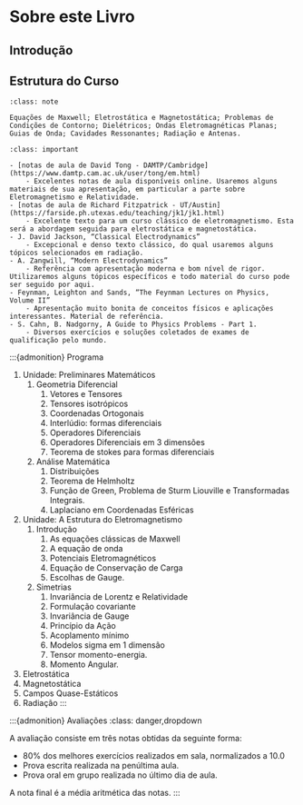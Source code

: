 # Sobre este Livro

## Introdução

## Estrutura do Curso

```{admonition} Ementa
:class: note

Equações de Maxwell; Eletrostática e Magnetostática; Problemas de Condições de Contorno; Dielétricos; Ondas Eletromagnéticas Planas; Guias de Onda; Cavidades Ressonantes; Radiação e Antenas.
```

```{admonition} Bibliografia
:class: important

- [notas de aula de David Tong - DAMTP/Cambridge](https://www.damtp.cam.ac.uk/user/tong/em.html)
    - Excelentes notas de aula disponíveis online. Usaremos alguns materiais de sua apresentação, em particular a parte sobre Eletromagnetismo e Relatividade.
- [notas de aula de Richard Fitzpatrick - UT/Austin](https://farside.ph.utexas.edu/teaching/jk1/jk1.html)
    - Excelente texto para um curso clássico de eletromagnetismo. Esta será a abordagem seguida para eletrostática e magnetostática.
- J. David Jackson, “Classical Electrodynamics”
    - Excepcional e denso texto clássico, do qual usaremos alguns tópicos selecionados em radiação.
- A. Zangwill, “Modern Electrodynamics”
    - Referência com apresentação moderna e bom nível de rigor. Utilizaremos alguns tópicos específicos e todo material do curso pode ser seguido por aqui.
- Feynman, Leighton and Sands, “The Feynman Lectures on Physics, Volume II”
    - Apresentação muito bonita de conceitos físicos e aplicações interessantes. Material de referência.
- S. Cahn, B. Nadgorny, A Guide to Physics Problems - Part 1.
    - Diversos exercícios e soluções coletados de exames de qualificação pelo mundo. 
```

:::{admonition} Programa

1. Unidade: Preliminares Matemáticos
   1. Geometria Diferencial
      1. Vetores e Tensores
      2. Tensores isotrópicos
      3. Coordenadas Ortogonais
      4. Interlúdio: formas diferenciais
      5. Operadores Diferenciais
      6. Operadores Diferenciais em 3 dimensões
      7. Teorema de stokes para formas diferenciais
   2. Análise Matemática
      1. Distribuições
      2. Teorema de Helmholtz
      3. Função de Green, Problema de Sturm Liouville e Transformadas Integrais.
      4. Laplaciano em Coordenadas Esféricas
2. Unidade: A Estrutura do Eletromagnetismo
   1. Introdução
      1. As equações clássicas de Maxwell
      2. A equação de onda
      3. Potenciais Eletromagnéticos
      4. Equação de Conservação de Carga
      5. Escolhas de Gauge.
   2. Simetrias
      1. Invariância de Lorentz e Relatividade
      2. Formulação covariante
      3. Invariância de Gauge
      4. Princípio da Ação
      5. Acoplamento mínimo
      6. Modelos sigma em 1 dimensão
      7. Tensor momento-energia.
      8. Momento Angular.
3. Eletrostática
4. Magnetostática
5. Campos Quase-Estáticos
6. Radiação
:::

:::{admonition} Avaliações
:class: danger,dropdown

A avaliação consiste em três notas obtidas da seguinte forma:

- 80% dos melhores exercícios realizados em sala, normalizados a 10.0
- Prova escrita realizada na penúltima aula.
- Prova oral em grupo realizada no último dia de aula.

A nota final é a média aritmética das notas.
:::
